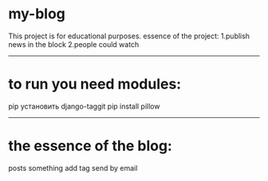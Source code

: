 # my-blog
This project is for educational purposes. essence of the project: 1.publish news in the block 2.people could watch

__________________________________________________

# to run you need modules:
pip установить django-taggit
pip install pillow
__________________________________________________

# the essence of the blog:
posts something
add tag
send by email
